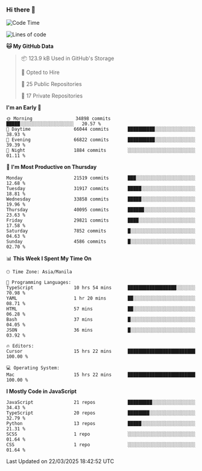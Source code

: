 ### Hi there 👋

<!--START_SECTION:waka-->
![Code Time](http://img.shields.io/badge/Code%20Time-1%2C560%20hrs%205%20mins-blue)

![Lines of code](https://img.shields.io/badge/From%20Hello%20World%20I%27ve%20Written-64.6%20million%20lines%20of%20code-blue)

**🐱 My GitHub Data** 

> 📦 123.9 kB Used in GitHub's Storage 
 > 
> 💼 Opted to Hire
 > 
> 📜 25 Public Repositories 
 > 
> 🔑 17 Private Repositories 
 > 
**I'm an Early 🐤** 

```text
🌞 Morning                34898 commits       █████░░░░░░░░░░░░░░░░░░░░   20.57 % 
🌆 Daytime                66044 commits       ██████████░░░░░░░░░░░░░░░   38.93 % 
🌃 Evening                66822 commits       ██████████░░░░░░░░░░░░░░░   39.39 % 
🌙 Night                  1884 commits        ░░░░░░░░░░░░░░░░░░░░░░░░░   01.11 % 
```
📅 **I'm Most Productive on Thursday** 

```text
Monday                   21519 commits       ███░░░░░░░░░░░░░░░░░░░░░░   12.68 % 
Tuesday                  31917 commits       █████░░░░░░░░░░░░░░░░░░░░   18.81 % 
Wednesday                33858 commits       █████░░░░░░░░░░░░░░░░░░░░   19.96 % 
Thursday                 40095 commits       ██████░░░░░░░░░░░░░░░░░░░   23.63 % 
Friday                   29821 commits       ████░░░░░░░░░░░░░░░░░░░░░   17.58 % 
Saturday                 7852 commits        █░░░░░░░░░░░░░░░░░░░░░░░░   04.63 % 
Sunday                   4586 commits        █░░░░░░░░░░░░░░░░░░░░░░░░   02.70 % 
```


📊 **This Week I Spent My Time On** 

```text
🕑︎ Time Zone: Asia/Manila

💬 Programming Languages: 
TypeScript               10 hrs 54 mins      ██████████████████░░░░░░░   70.98 % 
YAML                     1 hr 20 mins        ██░░░░░░░░░░░░░░░░░░░░░░░   08.71 % 
HTML                     57 mins             ██░░░░░░░░░░░░░░░░░░░░░░░   06.28 % 
Bash                     37 mins             █░░░░░░░░░░░░░░░░░░░░░░░░   04.05 % 
JSON                     36 mins             █░░░░░░░░░░░░░░░░░░░░░░░░   03.92 % 

🔥 Editors: 
Cursor                   15 hrs 22 mins      █████████████████████████   100.00 % 

💻 Operating System: 
Mac                      15 hrs 22 mins      █████████████████████████   100.00 % 
```

**I Mostly Code in JavaScript** 

```text
JavaScript               21 repos            █████████░░░░░░░░░░░░░░░░   34.43 % 
TypeScript               20 repos            ████████░░░░░░░░░░░░░░░░░   32.79 % 
Python                   13 repos            █████░░░░░░░░░░░░░░░░░░░░   21.31 % 
SCSS                     1 repo              ░░░░░░░░░░░░░░░░░░░░░░░░░   01.64 % 
CSS                      1 repo              ░░░░░░░░░░░░░░░░░░░░░░░░░   01.64 % 
```




 Last Updated on 22/03/2025 18:42:52 UTC
<!--END_SECTION:waka-->

